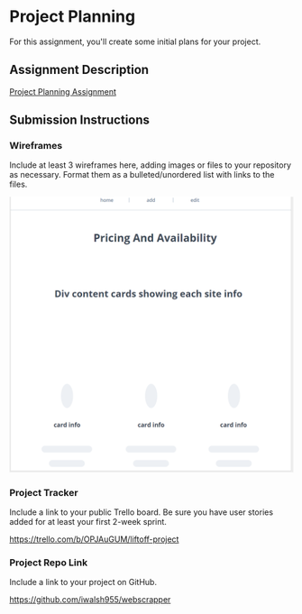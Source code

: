 # Project Planning
For this assignment, you'll create some initial plans for your project.

## Assignment Description
[Project Planning Assignment](https://education.launchcode.org/liftoff/modules/assignments/project-planning)

## Submission Instructions

### Wireframes

Include at least 3 wireframes here, adding images or files to your repository as necessary. Format them as a bulleted/unordered list with links to the files.

![](P3-Project_Planning/home.png)

### Project Tracker

Include a link to your public Trello board. Be sure you have user stories added for at least your first 2-week sprint.

https://trello.com/b/OPJAuGUM/liftoff-project

### Project Repo Link

Include a link to your project on GitHub.

https://github.com/iwalsh955/webscrapper
